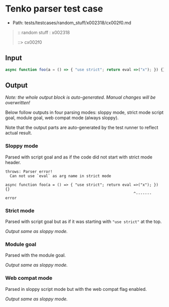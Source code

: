 # Tenko parser test case

- Path: tests/testcases/random_stuff/x002318/cx002f0.md

> :: random stuff : x002318
>
> ::> cx002f0

## Input


`````js
async function foo(a = () => { "use strict"; return eval =>("x"); }) {}
`````

## Output

_Note: the whole output block is auto-generated. Manual changes will be overwritten!_

Below follow outputs in four parsing modes: sloppy mode, strict mode script goal, module goal, web compat mode (always sloppy).

Note that the output parts are auto-generated by the test runner to reflect actual result.

### Sloppy mode

Parsed with script goal and as if the code did not start with strict mode header.

`````
throws: Parser error!
  Can not use `eval` as arg name in strict mode

async function foo(a = () => { "use strict"; return eval =>("x"); }) {}
                                                         ^------- error
`````

### Strict mode

Parsed with script goal but as if it was starting with `"use strict"` at the top.

_Output same as sloppy mode._

### Module goal

Parsed with the module goal.

_Output same as sloppy mode._

### Web compat mode

Parsed in sloppy script mode but with the web compat flag enabled.

_Output same as sloppy mode._
